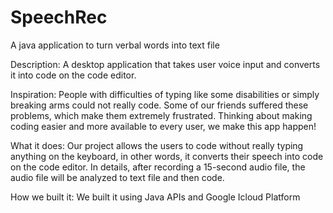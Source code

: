 # SpeechRec
A java application to turn verbal words into text file

Description:
A desktop application that takes user voice input and converts it into code on the code editor.

Inspiration:
People with difficulties of typing like some disabilities or simply breaking arms could not really code. Some of our friends suffered these problems, which make them extremely frustrated. Thinking about making coding easier and more available to every user, we make this app happen!

What it does:
Our project allows the users to code without really typing anything on the keyboard, in other words, it converts their speech into code on the code editor. In details, after recording a 15-second audio file, the audio file will be analyzed to text file and then code.

How we built it:
We built it using Java APIs and Google Icloud Platform
